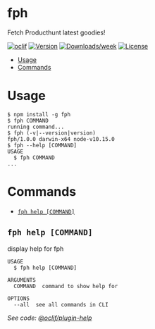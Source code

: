fph
===

Fetch Producthunt latest goodies!

[![oclif](https://img.shields.io/badge/cli-oclif-brightgreen.svg)](https://oclif.io)
[![Version](https://img.shields.io/npm/v/fph.svg)](https://npmjs.org/package/fph)
[![Downloads/week](https://img.shields.io/npm/dw/fph.svg)](https://npmjs.org/package/fph)
[![License](https://img.shields.io/npm/l/fph.svg)](https://github.com/rafalolszewski94/fph/blob/master/package.json)

<!-- toc -->
* [Usage](#usage)
* [Commands](#commands)
<!-- tocstop -->
# Usage
<!-- usage -->
```sh-session
$ npm install -g fph
$ fph COMMAND
running command...
$ fph (-v|--version|version)
fph/1.0.0 darwin-x64 node-v10.15.0
$ fph --help [COMMAND]
USAGE
  $ fph COMMAND
...
```
<!-- usagestop -->
# Commands
<!-- commands -->
* [`fph help [COMMAND]`](#fph-help-command)

## `fph help [COMMAND]`

display help for fph

```
USAGE
  $ fph help [COMMAND]

ARGUMENTS
  COMMAND  command to show help for

OPTIONS
  --all  see all commands in CLI
```

_See code: [@oclif/plugin-help](https://github.com/oclif/plugin-help/blob/v2.2.2/src/commands/help.ts)_
<!-- commandsstop -->
